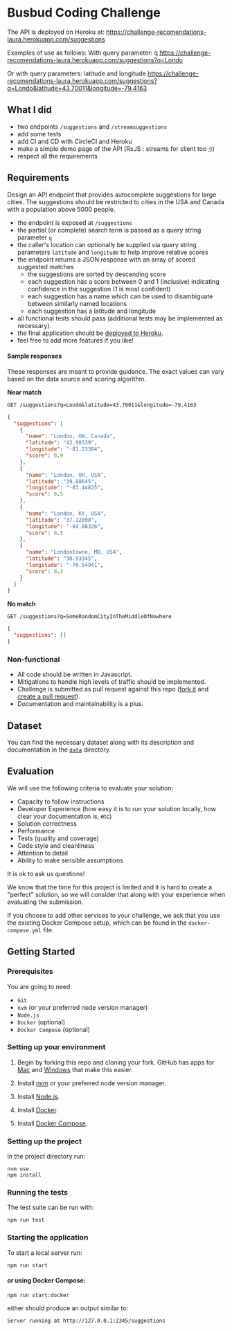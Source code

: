 # Busbud Coding Challenge

The API is deployed on Heroku at: https://challenge-recomendations-laura.herokuapp.com/suggestions

Examples of use as follows:
With query parameter: q
https://challenge-recomendations-laura.herokuapp.com/suggestions?q=Londo

Or with query parameters: latitude and longitude
https://challenge-recomendations-laura.herokuapp.com/suggestions?q=Londo&latitude=43.70011&longitude=-79.4163

## What I did

- two endpoints `/suggestions` and `/streamsuggestions`
- add some tests
- add CI and CD with CircleCI and Heroku
- make a simple demo page of the API (RxJS : streams for client too ;))
- respect all the requirements

## Requirements

Design an API endpoint that provides autocomplete suggestions for large cities.
The suggestions should be restricted to cities in the USA and Canada with a population above 5000 people.

- the endpoint is exposed at `/suggestions`
- the partial (or complete) search term is passed as a query string parameter `q`
- the caller's location can optionally be supplied via query string parameters `latitude` and `longitude` to help improve relative scores
- the endpoint returns a JSON response with an array of scored suggested matches
  - the suggestions are sorted by descending score
  - each suggestion has a score between 0 and 1 (inclusive) indicating confidence in the suggestion (1 is most confident)
  - each suggestion has a name which can be used to disambiguate between similarly named locations
  - each suggestion has a latitude and longitude
- all functional tests should pass (additional tests may be implemented as necessary).
- the final application should be [deployed to Heroku](https://devcenter.heroku.com/articles/getting-started-with-nodejs).
- feel free to add more features if you like!

#### Sample responses

These responses are meant to provide guidance. The exact values can vary based on the data source and scoring algorithm.

**Near match**

    GET /suggestions?q=Londo&latitude=43.70011&longitude=-79.4163

```json
{
  "suggestions": [
    {
      "name": "London, ON, Canada",
      "latitude": "42.98339",
      "longitude": "-81.23304",
      "score": 0.9
    },
    {
      "name": "London, OH, USA",
      "latitude": "39.88645",
      "longitude": "-83.44825",
      "score": 0.5
    },
    {
      "name": "London, KY, USA",
      "latitude": "37.12898",
      "longitude": "-84.08326",
      "score": 0.5
    },
    {
      "name": "Londontowne, MD, USA",
      "latitude": "38.93345",
      "longitude": "-76.54941",
      "score": 0.3
    }
  ]
}
```

**No match**

    GET /suggestions?q=SomeRandomCityInTheMiddleOfNowhere

```json
{
  "suggestions": []
}
```

### Non-functional

- All code should be written in Javascript.
- Mitigations to handle high levels of traffic should be implemented.
- Challenge is submitted as pull request against this repo ([fork it](https://help.github.com/articles/fork-a-repo/) and [create a pull request](https://help.github.com/articles/creating-a-pull-request-from-a-fork/)).
- Documentation and maintainability is a plus.

## Dataset

You can find the necessary dataset along with its description and documentation in the [`data`](data/) directory.

## Evaluation

We will use the following criteria to evaluate your solution:

- Capacity to follow instructions
- Developer Experience (how easy it is to run your solution locally, how clear your documentation is, etc)
- Solution correctness
- Performance
- Tests (quality and coverage)
- Code style and cleanliness
- Attention to detail
- Ability to make sensible assumptions

It is ok to ask us questions!

We know that the time for this project is limited and it is hard to create a "perfect" solution, so we will consider that along with your experience when evaluating the submission.

If you choose to add other services to your challenge, we ask that you use the existing Docker Compose setup, which can be found in the `docker-compose.yml` file.

## Getting Started

### Prerequisites

You are going to need:

- `Git`
- `nvm` (or your preferred node version manager)
- `Node.js`
- `Docker` (optional)
- `Docker Compose` (optional)

### Setting up your environment

1. Begin by forking this repo and cloning your fork. GitHub has apps for [Mac](http://mac.github.com/) and
   [Windows](http://windows.github.com/) that make this easier.

2. Install [nvm](https://github.com/nvm-sh/nvm#install--update-script) or your preferred node version manager.

3. Install [Node.js](http://www.nodejs.org).

4. Install [Docker](https://docs.docker.com/install/).

5. Install [Docker Compose](https://docs.docker.com/compose/install/).

### Setting up the project

In the project directory run:

```
nvm use
npm install
```

### Running the tests

The test suite can be run with:

```
npm run test
```

### Starting the application

To start a local server run:

```
npm run start
```

#### or using Docker Compose:

```
npm run start:docker
```

either should produce an output similar to:

```
Server running at http://127.0.0.1:2345/suggestions
```
